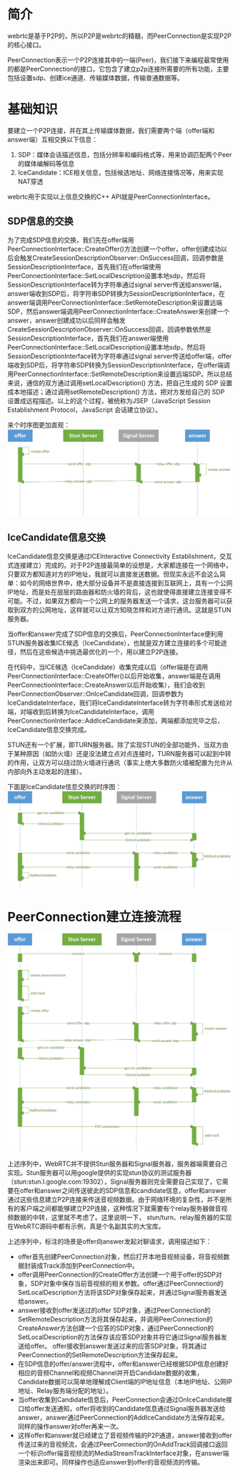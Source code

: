 # 简介
webrtc是基于P2P的，所以P2P是webrtc的精髓，而PeerConnection是实现P2P的核心接口。

PeerConnection表示一个P2P连接其中的一端(Peer)，我们接下来编程最常使用的都是PeerConnection的接口，它包含了建立p2p连接所需要的所有功能，主要包括设置sdp、创建ice通道、传输媒体数据，传输普通数据等。

# 基础知识
要建立一个P2P连接，并在其上传输媒体数据，我们需要两个端（offer端和answer端）互相交换以下信息：

1. SDP：媒体会话描述信息，包括分辨率和编码格式等，用来协调匹配两个Peer的媒体编解码等信息
2. IceCandidate：ICE相关信息，包括候选地址、网络连接情况等，用来实现NAT穿透

webrtc用于实现以上信息交换的C++ API就是PeerConnectionInterface。

## SDP信息的交换
为了完成SDP信息的交换，我们先在offer端用PeerConnectionInterface::CreateOffer()方法创建一个offer，offer创建成功以后会触发CreateSessionDescriptionObserver::OnSuccess回调，回调参数是SessionDescriptionInterface，首先我们在offer端使用PeerConnectionInterface::SetLocalDescription设置本地sdp，然后将SessionDescriptionInterface转为字符串通过signal server传送给answer端，answer端收到SDP后，将字符串SDP转换为SessionDescriptionInterface，在answer端调用PeerConnectionInterface::SetRemoteDescription来设置远端SDP，然后answer端调用PeerConnectionInterface::CreateAnswer来创建一个answer，answer创建成功以后同样会触发CreateSessionDescriptionObserver::OnSuccess回调，回调参数依然是SessionDescriptionInterface，首先我们在answer端使用PeerConnectionInterface::SetLocalDescription设置本地sdp，然后将SessionDescriptionInterface转为字符串通过signal server传送给offer端，offer端收到SDP后，将字符串SDP转换为SessionDescriptionInterface，在offer端调用PeerConnectionInterface::SetRemoteDescription来设置远端SDP。所以总结来说，通信的双方通过调用setLocalDescription() 方法，把自己生成的 SDP 设置成本地描述；通过调用setRemoteDescription() 方法，把对方发给自己的 SDP 设置成远程描述。以上的这个过程，被统称为JSEP（JavaScript Session Establishment Protocol，JavaScript 会话建立协议）。

来个时序图更加直观：
![sdp](image/sdp.jpg)

## IceCandidate信息交换
IceCandidate信息交换是通过ICEInteractive Connectivity Establishment，交互式连接建立）完成的。对于P2P连接最简单的设想是，大家都连接在一个网络中，只要双方都知道对方的IP地址，我就可以直接发送数据。但现实永远不会这么简单：如今的网络世界中，绝大部分设备并不是直接连接到互联网上，具有一个公网IP地址，而是处在层层的路由器和防火墙的背后，这也就使得直接建立连接变得不可能。不过，如果双方都向一个公网上的服务器发送一个请求，这台服务器可以获取到双方的公网地址，这样就可以让双方知晓怎样和对方进行通讯。这就是STUN 服务器。

当offer和answer完成了SDP信息的交换后，PeerConnectionInterface便利用STUN服务器收集ICE候选（IceCandidate），也就是双方建立连接的多个可能途径，然后在这些候选中挑选最优化的一个，用以建立P2P连接。

在代码中，当ICE候选（IceCandidate）收集完成以后（offer端是在调用PeerConnectionInterface::CreateOffer()以后开始收集，answer端是在调用PeerConnectionInterface::CreateAnswer以后开始收集），我们会收到PeerConnectionObserver::OnIceCandidate回调，回调参数为IceCandidateInterface，我们将IceCandidateInterface转为字符串形式发送给对端，对端收到后转换为IceCandidateInterface，调用 PeerConnectionInterface::AddIceCandidate来添加，两端都添加完毕之后，IceCandidate信息交换完成。

STUN还有一个扩展，即TURN服务器。除了实现STUN的全部功能外，当双方由于某种原因（如防火墙）还是没法建立点对点连接时，TURN服务器可以起到中转的作用，让双方可以绕过防火墙进行通讯（事实上绝大多数防火墙被配置为允许从内部向外主动发起的连接）。

下面是IceCandidate信息交换的时序图：
![IceCandidate](image/IceCandidate.jpg)

# PeerConnection建立连接流程
![peerconnection](image/peerconnection.jpg)

上述序列中，WebRTC并不提供Stun服务器和Signal服务器，服务器端需要自己实现。Stun服务器可以用google提供的实现stun协议的测试服务器（stun:stun.l.google.com:19302），Signal服务器则完全需要自己实现了，它需要在offer和answer之间传送彼此的SDP信息和candidate信息，offer和answer通过这些信息建立P2P连接来传送音视频数据。由于网络环境的复杂性，并不是所有的客户端之间都能够建立P2P连接，这种情况下就需要有个relay服务器做音视频数据的中转，这里就不考虑了。这里说明一下， stun/turn、relay服务器的实现在WebRTC源码中都有示例，真是个名副其实的大宝库。

上述序列中，标注的场景是offer向answer发起对聊请求，调用描述如下：

- offer首先创建PeerConnection对象，然后打开本地音视频设备，将音视频数据封装成Track添加到PeerConnection中。
- offer调用PeerConnection的CreateOffer方法创建一个用于offer的SDP对象，SDP对象中保存当前音视频的相关参数。offer通过PeerConnection的SetLocalDescription方法将该SDP对象保存起来，并通过Signal服务器发送给answer。
- answer接收到offer发送过的offer SDP对象，通过PeerConnection的SetRemoteDescription方法将其保存起来，并调用PeerConnection的CreateAnswer方法创建一个应答的SDP对象，通过PeerConnection的SetLocalDescription的方法保存该应答SDP对象并将它通过Signal服务器发送给offer。
offer接收到answer发送过来的应答SDP对象，将其通过PeerConnection的SetRemoteDescription方法保存起来。
- 在SDP信息的offer/answer流程中，offer和answer已经根据SDP信息创建好相应的音频Channel和视频Channel并开启Candidate数据的收集，Candidate数据可以简单地理解成Client端的IP地址信息（本地IP地址、公网IP地址、Relay服务端分配的地址）。
- 当offer收集到Candidate信息后，PeerConnection会通过OnIceCandidate接口给offer发送通知，offer将收到的Candidate信息通过Signal服务器发送给answer，answer通过PeerConnection的AddIceCandidate方法保存起来。同样的操作answer对offer再来一次。
- 这样offer和answer就已经建立了音视频传输的P2P通道，answer接收到offer传送过来的音视频流，会通过PeerConnection的OnAddTrack回调接口返回一个标识offer端音视频流的MediaStreamTrackInterface对象，在answer端渲染出来即可。同样操作也适应answer到offer的音视频流的传输。

